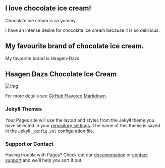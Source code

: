 ## I love chocolate ice cream!

Chocolate ice cream is so yummy. 

I have an intense desire for chocolate ice cream because it is so delicious.

## My favourite brand of chocolate ice cream.
My favourite brand is Haagen-Dazs.

## Haagen Dazs Chocolate Ice Cream

![img](https://www.haagendazs.us/sites/site.prod1.haagendazs.us/files/product/package-image/Chocolate-pckg-sept-2019.png)

For more details see [GitHub Flavored Markdown](https://guides.github.com/features/mastering-markdown/).

### Jekyll Themes

Your Pages site will use the layout and styles from the Jekyll theme you have selected in your [repository settings](https://github.com/jjstnlee/chocolateicecream/settings/pages). The name of this theme is saved in the Jekyll `_config.yml` configuration file.

### Support or Contact

Having trouble with Pages? Check out our [documentation](https://docs.github.com/categories/github-pages-basics/) or [contact support](https://support.github.com/contact) and we’ll help you sort it out.
